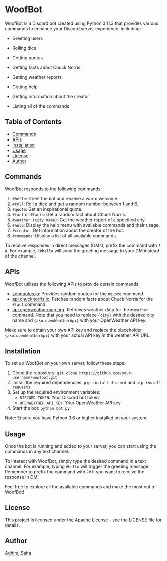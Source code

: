 # WoofBot

WoofBot is a Discord bot created using Python 3.11.3 that provides various commands to enhance your Discord server experience, including:

- Greeting users

- Rolling dice

- Getting quotes

- Getting facts about Chuck Norris

- Getting weather reports

- Getting help

- Getting information about the creator

- Listing all of the commands

## Table of Contents

- [Commands](#commands)
- [APIs](#apis)
- [Installation](#installation)
- [Usage](#usage)
- [License](#license)
- [Author](#Author)

## Commands

WoofBot responds to the following commands:

1. `#hello`: Greet the bot and receive a warm welcome.
2. `#roll`: Roll a dice and get a random number between 1 and 6.
3. `#quote`: Get an inspirational quote.
4. `#fact` or `#facts`: Get a random fact about Chuck Norris.
5. `#weather (city name)`: Get the weather report of a specified city.
6. `#help`: Display the help menu with available commands and their usage.
7. `#creator`: Get information about the creator of the bot.
8. `#commands`: Display a list of all available commands.

To receive responses in direct messages (DMs), prefix the command with `?#`. For example, `?#hello` will send the greeting message to your DM instead of the channel.

## APIs

WoofBot utilizes the following APIs to provide certain commands:

- [zenquotes.io](https://zenquotes.io/api/random): Provides random quotes for the `#quote` command.
- [api.chucknorris.io](https://api.chucknorris.io/jokes/random): Fetches random facts about Chuck Norris for the `#fact` command.
- [api.openweathermap.org](https://api.openweathermap.org/data/2.5/weather?q={city}&appid={aku.openWeatherApi}): Retrieves weather data for the `#weather` command. Note that you need to replace `{city}` with the desired city name and `{aku.openWeatherApi}` with your OpenWeather API key.

Make sure to obtain your own API key and replace the placeholder `{aku.openWeatherApi}` with your actual API key in the weather API URL.

## Installation

To set up WoofBot on your own server, follow these steps:

1. Clone the repository: `git clone https://github.com/your-username/woofbot.git`
2. Install the required dependencies: `pip install discord` and `pip install requests`
3. Set up the required environment variables:
   - `DISCORD_TOKEN`: Your Discord bot token
   - `OPENWEATHER_API_KEY`: Your OpenWeather API key
4. Start the bot: `python bot.py`

Note: Ensure you have Python 3.6 or higher installed on your system.

## Usage

Once the bot is running and added to your server, you can start using the commands in any text channel.

To interact with WoofBot, simply type the desired command in a text channel. For example, typing `#hello` will trigger the greeting message. Remember to prefix the command with `?#` if you want to receive the response in DM.

Feel free to explore all the available commands and make the most out of WoofBot!

## License

This project is licensed under the Apache License - see the [LICENSE](LICENSE) file for details.

## Author

[Adhiraj Saha](https://github.com/adhirajcs)
